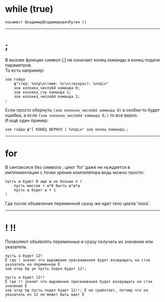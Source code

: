 ﻿# while (true)
```
покамест ВладимирВладимировичПутин ()
```
___
# ;
В вызове функции символ [;] не означает конец команды а конец подачи параметров.<br>
То есть например:
```
зов гойда
	ф"\тид: %ллд\н\тимя: %с\н\твозраст: %ллд\н" 
	зов колонка_число64 команда 0;
	зов колонка_стр команда 1; 
	зов колонка_число64 команда 2;
;
```
Если просто обернуть `(зов колонка_число64 команда 0)` в скобки то будет ошибка, 
а если `(зов колонка_число64 команда 0;)` то все верно.<br>
И ещё один пример:
```
зов гойда ф"[ КОНЕЦ ВЕРНУЛ ] %ллд\н" зов конец команда;;
```
___
# for
В синтаксисе без символа ; цикл 'for' даже не нуждается в имплементации с точки зрения 
компилятора ведь можно просто:
```
пусть ш будет 0 аще ш не больше л (
	пусть массив + ш*8 бысть ш*ш*ш
	пусть ш будет ш + 1
)
```
Где после объявления переменной сразу же идет тело цикла 'пока'.
___
# ! !!
Позволяют объявлять переменные и сразу получать их значение или указатель.
```
пусть а будет 12!
Ё где ! значит что выражение присваивания будет возвращать на стэк указатель на переменную Ё
зов откр бд ук пусть подкл будет 12!;

пусть а будет 12!!
Ё где !! значит что выражение присваивания будет возвращать на стэк значение Ё
зов откр бд пусть подкл будет 12!!; Ё не сработает, потому что на указатель из 12 не может быть вщят Ё
```
